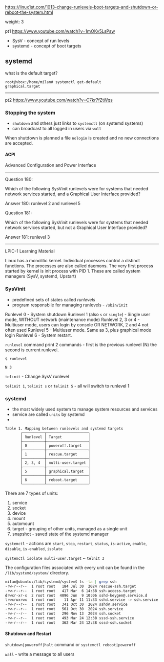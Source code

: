 https://linux1st.com/1013-change-runlevels-boot-targets-and-shutdown-or-reboot-the-system.html

weight: 3

pt1 https://www.youtube.com/watch?v=1mOKv5LsPsw

- SysV - concept of run levels
- systemd - concept of boot targets

## systemd

what is the default target? 

```
root@vbox:/home/milan# systemctl get-default 
graphical.target
```

---

pt2 https://www.youtube.com/watch?v=C7kr7fZtWqs

### Stopping the system

- `shutdown` and others just links to `systemctl` (on systemd systems)
- can broadcast to all logged in users via `wall`

When shutdown is planned a file `nologin` is created and no new connections are accepted.

#### ACPI

Advanced Configuration and Power Interface

---
Question 180:

Which of the following SysVinit runlevels were for systems that needed network services started, and a Graphical User Interface provided?

Answer 180: runlevel 2 and runlevel 5


Question 181:

Which of the following SysVinit runlevels were for systems that needed network services started, but not a Graphical User Interface provided?

Answer 181: runlevel 3

---

LPIC-1 Learning Material


Linux has a monolitic kernel. Individual processes control a distinct functions. The processes are also called daemons. The very first process started by kernel is init process with PID 1. These are called system managers (SysV, systemd, Upstart)

### SysVinit

- predefined sets of states called _runlevels_
- program responsbile for managing runlevels - `/sbin/init`

Runlevel 0 - System shutdown
Runlevel 1 (also `s` or `single`) - Single user mode, WITHOUT network (maintenance mode)
Runlevel 2, 3 or 4 - Multiuser mode, users can login by console OR NETWORK, 2 and 4 not often used
Runlevel 5 - Multiuser mode. Same as 3, plus graphical mode login
Runlevel 6 - System restart.

`runlevel` command print 2 commands - first is the previous runlevel (N) the second is current runlevel.

```
$ runlevel

N 3
```


`telinit` - Change SysV runlevel

`telinit 1`, `telinit s` or `telinit S` - all will switch to runlevel 1

### systemd

- the most widely used system to manage system resources and services
- service are called `units` by systemd
- 

```
Table 1. Mapping between runlevels and systemd targets
       ┌──────────┬───────────────────┐
       │ Runlevel │ Target            │
       ├──────────┼───────────────────┤
       │ 0        │ poweroff.target   │
       ├──────────┼───────────────────┤
       │ 1        │ rescue.target     │
       ├──────────┼───────────────────┤
       │ 2, 3, 4  │ multi-user.target │
       ├──────────┼───────────────────┤
       │ 5        │ graphical.target  │
       ├──────────┼───────────────────┤
       │ 6        │ reboot.target     │
       └──────────┴───────────────────┘

```

There are 7 types of units:

1. service
2. socket
3. device
4. mount
5. automount
6. target - grouping of other units, managed as a single unit
7. snapshot - saved state of the systemd manager

`systemctl` - actions are `start`, `stop`, `restart`, `status`, `is-active`, `enable`, `disable`, `is-enabled`, `isolate`

`systemctl isolate multi-user.target` ~ `telnit 3`

The configuration files associated with every unit can be found in the `/lib/systemd/system/` directory.

```bash
milan@ubuntu:/lib/systemd/system$ ls -la | grep ssh
-rw-r--r--  1 root root   184 Jul 30  2024 rescue-ssh.target
-rw-r--r--  1 root root   417 Mar  6 14:38 ssh-access.target
drwxr-xr-x  2 root root  4096 Jun  9 10:06 sshd-keygen@.service.d
lrwxrwxrwx  1 root root    11 Apr 11 11:33 sshd.service -> ssh.service
-rw-r--r--  1 root root   341 Oct 30  2024 sshd@.service
-rw-r--r--  1 root root   561 Oct 30  2024 ssh.service
-rw-r--r--  1 root root   296 Nov 13  2024 ssh.socket
-rw-r--r--  1 root root   493 Mar 24 12:38 sssd-ssh.service
-rw-r--r--  1 root root   362 Mar 24 12:38 sssd-ssh.socket
```

#### Shutdown and Restart

`shutdown|poweroff|halt` command or `systemctl reboot|poweroff`

`wall` - write a message to all users

